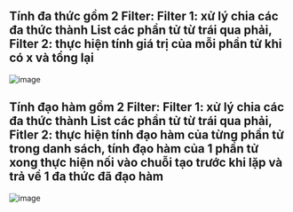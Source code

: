 ## Tính đa thức gồm 2 Filter:  Filter 1: xử lý chia các đa thức thành List các phần tử từ trái qua phải, Filter 2: thực hiện tính giá trị của mỗi phần tử khi có x và tổng lại

![image](https://github.com/nguyenhieu1435/CalculateOrDerivativePolynomial_PipelineArch_PipelineArch/assets/70377398/df1348b3-52de-465e-a281-974815768337)

## Tính đạo hàm gồm 2 Filter: Filter 1: xử lý chia các đa thức thành List các phần tử từ trái qua phải, Fitler 2: thực hiện tính đạo hàm của từng phần tử trong danh sách, tính đạo hàm của 1 phần tử xong thực hiện nối vào chuỗi tạo trước khi lặp và trả về 1 đa thức đã đạo hàm

![image](https://github.com/nguyenhieu1435/CalculateOrDerivativePolynomial_PipelineArch_PipelineArch/assets/70377398/48583c7a-2dd2-400b-bba3-55d52a887113)
